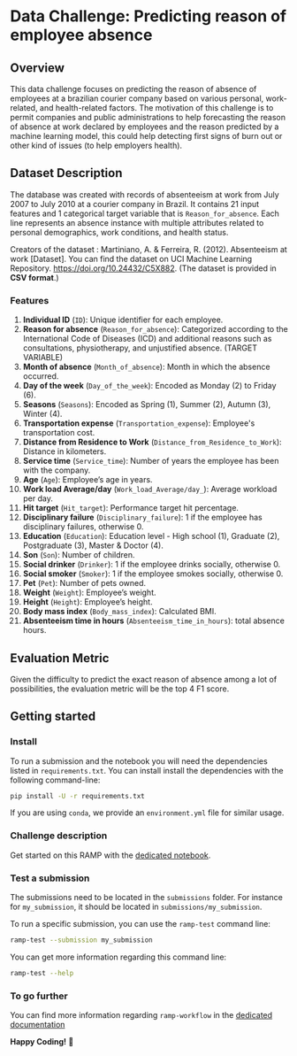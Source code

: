 # Data Challenge: Predicting reason of employee absence

## Overview
This data challenge focuses on predicting the reason of absence of employees at a brazilian courier company based on various personal, work-related, and health-related factors. The motivation of this challenge is to permit companies and public administrations to help forecasting the reason of absence at work declared by employees and the reason predicted by a machine learning model, this could help detecting first signs of burn out or other kind of issues (to help employers health).

## Dataset Description
The database was created with records of absenteeism at work from July 2007 to July 2010 at a courier company in Brazil.
It contains 21 input features and 1 categorical target variable that is `Reason_for_absence`. Each line represents an absence instance with multiple attributes related to personal demographics, work conditions, and health status.

Creators of the dataset : Martiniano, A. & Ferreira, R. (2012). Absenteeism at work [Dataset]. You can find the dataset on UCI Machine Learning Repository. https://doi.org/10.24432/C5X882. (The dataset is provided in **CSV format**.)

### Features
1. **Individual ID** (`ID`): Unique identifier for each employee.
2. **Reason for absence** (`Reason_for_absence`): Categorized according to the International Code of Diseases (ICD) and additional reasons such as consultations, physiotherapy, and unjustified absence. (TARGET VARIABLE)
3. **Month of absence** (`Month_of_absence`): Month in which the absence occurred.
4. **Day of the week** (`Day_of_the_week`): Encoded as Monday (2) to Friday (6).
5. **Seasons** (`Seasons`): Encoded as Spring (1), Summer (2), Autumn (3), Winter (4).
6. **Transportation expense** (`Transportation_expense`): Employee's transportation cost.
7. **Distance from Residence to Work** (`Distance_from_Residence_to_Work`): Distance in kilometers.
8. **Service time** (`Service_time`): Number of years the employee has been with the company.
9. **Age** (`Age`): Employee’s age in years.
10. **Work load Average/day** (`Work_load_Average/day_`): Average workload per day.
11. **Hit target** (`Hit_target`): Performance target hit percentage.
12. **Disciplinary failure** (`Disciplinary_failure`): 1 if the employee has disciplinary failures, otherwise 0.
13. **Education** (`Education`): Education level - High school (1), Graduate (2), Postgraduate (3), Master & Doctor (4).
14. **Son** (`Son`): Number of children.
15. **Social drinker** (`Drinker`): 1 if the employee drinks socially, otherwise 0.
16. **Social smoker** (`Smoker`): 1 if the employee smokes socially, otherwise 0.
17. **Pet** (`Pet`): Number of pets owned.
18. **Weight** (`Weight`): Employee’s weight.
19. **Height** (`Height`): Employee’s height.
20. **Body mass index** (`Body_mass_index`): Calculated BMI.
21. **Absenteeism time in hours** (`Absenteeism_time_in_hours`): total absence hours.


## Evaluation Metric
Given the difficulty to predict the exact reason of absence among a lot of possibilities, the evaluation metric will be the top 4 F1 score.

## Getting started

### Install

To run a submission and the notebook you will need the dependencies listed
in `requirements.txt`. You can install install the dependencies with the
following command-line:

```bash
pip install -U -r requirements.txt
```

If you are using `conda`, we provide an `environment.yml` file for similar
usage.

### Challenge description

Get started on this RAMP with the
[dedicated notebook](template_starting_kit.ipynb).

### Test a submission

The submissions need to be located in the `submissions` folder. For instance
for `my_submission`, it should be located in `submissions/my_submission`.

To run a specific submission, you can use the `ramp-test` command line:

```bash
ramp-test --submission my_submission
```

You can get more information regarding this command line:

```bash
ramp-test --help
```

### To go further

You can find more information regarding `ramp-workflow` in the
[dedicated documentation](https://paris-saclay-cds.github.io/ramp-docs/ramp-workflow/stable/using_kits.html)


**Happy Coding!** 🚀
